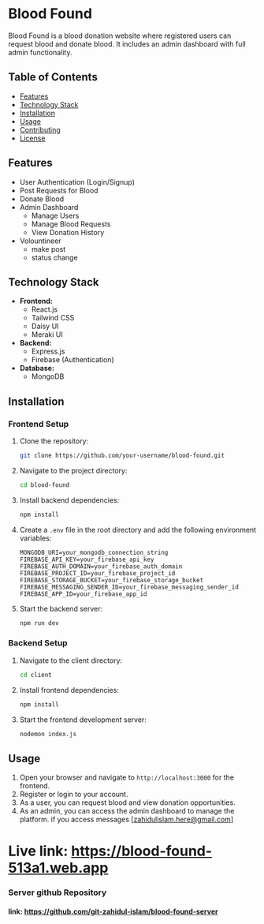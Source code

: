 # Blood Found

Blood Found is a blood donation website where registered users can request blood and donate blood. It includes an admin dashboard with full admin functionality.

## Table of Contents
- [Features](#features)
- [Technology Stack](#technology-stack)
- [Installation](#installation)
- [Usage](#usage)
- [Contributing](#contributing)
- [License](#license)

## Features
- User Authentication (Login/Signup)
- Post Requests for Blood
- Donate Blood
- Admin Dashboard
  - Manage Users
  - Manage Blood Requests
  - View Donation History
- Volountineer 
  - make post
  - status change

## Technology Stack
- **Frontend:**
  - React.js
  - Tailwind CSS
  - Daisy UI
  - Meraki UI
- **Backend:**
  - Express.js
  - Firebase (Authentication)
- **Database:**
  - MongoDB

## Installation
### Frontend Setup
1. Clone the repository:
    ```bash
    git clone https://github.com/your-username/blood-found.git
    ```
2. Navigate to the project directory:
    ```bash
    cd blood-found
    ```
3. Install backend dependencies:
    ```bash
    npm install
    ```
4. Create a `.env` file in the root directory and add the following environment variables:
    ```env
    MONGODB_URI=your_mongodb_connection_string
    FIREBASE_API_KEY=your_firebase_api_key
    FIREBASE_AUTH_DOMAIN=your_firebase_auth_domain
    FIREBASE_PROJECT_ID=your_firebase_project_id
    FIREBASE_STORAGE_BUCKET=your_firebase_storage_bucket
    FIREBASE_MESSAGING_SENDER_ID=your_firebase_messaging_sender_id
    FIREBASE_APP_ID=your_firebase_app_id
    ```
5. Start the backend server:
    ```bash
    npm run dev
    ```

### Backend Setup
1. Navigate to the client directory:
    ```bash
    cd client
    ```
2. Install frontend dependencies:
    ```bash
    npm install
    ```
3. Start the frontend development server:
    ```bash
    nodemon index.js
    ```

## Usage
1. Open your browser and navigate to `http://localhost:3000` for the frontend.
2. Register or login to your account.
3. As a user, you can request blood and view donation opportunities.
4. As an admin, you can access the admin dashboard to manage the platform. if you access messages 
    [zahidulislam.here@gmail.com]

# Live link: https://blood-found-513a1.web.app 

### Server github Repository
#### link: https://github.com/git-zahidul-islam/blood-found-server
